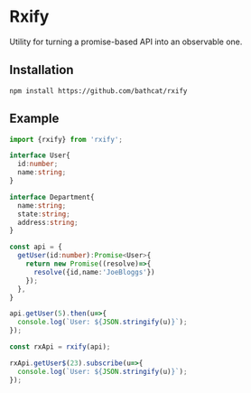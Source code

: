 # Rxify 

Utility for turning a promise-based API into an observable one.

## Installation 
```
npm install https://github.com/bathcat/rxify
```

## Example
```ts
import {rxify} from 'rxify';

interface User{
  id:number;
  name:string;
}

interface Department{
  name:string;
  state:string;
  address:string;
}

const api = {
  getUser(id:number):Promise<User>{
    return new Promise((resolve)=>{
      resolve({id,name:'JoeBloggs'})
    });
  },
}

api.getUser(5).then(u=>{
  console.log(`User: ${JSON.stringify(u)}`);
});

const rxApi = rxify(api);

rxApi.getUser$(23).subscribe(u=>{
  console.log(`User: ${JSON.stringify(u)}`);
});


```